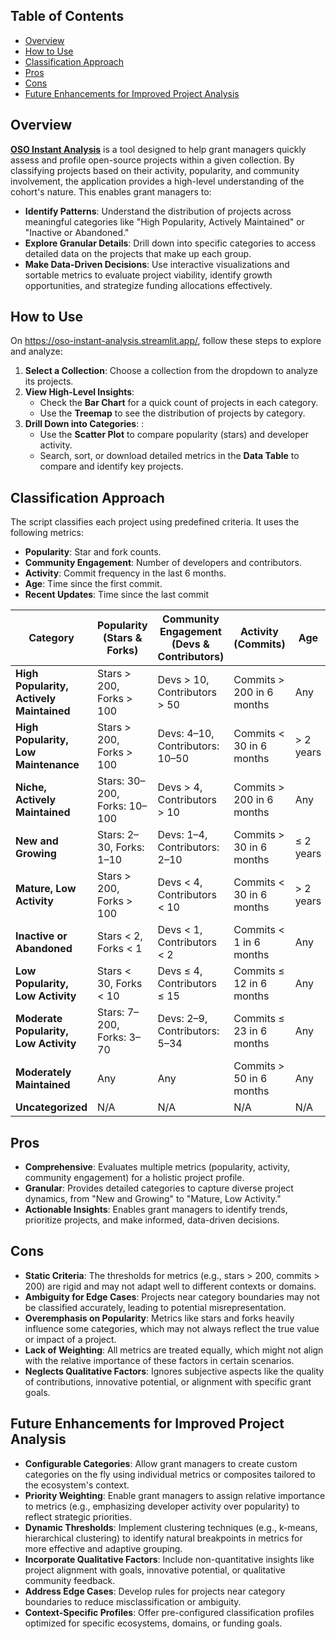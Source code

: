 ## Table of Contents
- [Overview](#Overview)
- [How to Use](#How-to-Use)
- [Classification Approach](#Classification-Approach)
- [Pros](#Pros)
- [Cons](#Cons)
- [Future Enhancements for Improved Project Analysis](#Future-Enhancements-for-Improved-Project-Analysis)

## Overview

[**OSO Instant Analysis**](https://oso-instant-analysis.streamlit.app/) is a tool designed to help grant managers quickly assess and profile open-source projects within a given collection. By classifying projects based on their activity, popularity, and community involvement, the application provides a high-level understanding of the cohort's nature. This enables grant managers to:

- **Identify Patterns**: Understand the distribution of projects across meaningful categories like "High Popularity, Actively Maintained" or "Inactive or Abandoned."
- **Explore Granular Details**: Drill down into specific categories to access detailed data on the projects that make up each group.
- **Make Data-Driven Decisions**: Use interactive visualizations and sortable metrics to evaluate project viability, identify growth opportunities, and strategize funding allocations effectively.

## How to Use

On https://oso-instant-analysis.streamlit.app/, follow these steps to explore and analyze:

1. **Select a Collection**: Choose a collection from the dropdown to analyze its projects.
2. **View High-Level Insights**:
   - Check the **Bar Chart** for a quick count of projects in each category.
    - Use the **Treemap** to see the distribution of projects by category. 
3. **Drill Down into Categories**: :
    - Use the **Scatter Plot** to compare popularity (stars) and developer activity.
    - Search, sort, or download detailed metrics in the **Data Table** to compare and identify key projects.

## Classification Approach

The script classifies each project using predefined criteria. It uses the following metrics:
- **Popularity**: Star and fork counts.
- **Community Engagement**: Number of developers and contributors.
- **Activity**: Commit frequency in the last 6 months.
- **Age**: Time since the first commit.
- **Recent Updates**: Time since the last commit

| **Category**                             | **Popularity (Stars & Forks)** | **Community Engagement (Devs & Contributors)** | **Activity (Commits)**    | **Age**   | **Recent Updates**    |
| ---------------------------------------- | ------------------------------ | ---------------------------------------------- | ------------------------- | --------- | --------------------- |
| **High Popularity, Actively Maintained** | Stars > 200, Forks > 100       | Devs > 10, Contributors > 50                   | Commits > 200 in 6 months | Any       | Within last 180 days  |
| **High Popularity, Low Maintenance**     | Stars > 200, Forks > 100       | Devs: 4–10, Contributors: 10–50                | Commits < 30 in 6 months  | > 2 years | None in last 180 days |
| **Niche, Actively Maintained**           | Stars: 30–200, Forks: 10–100   | Devs > 4, Contributors > 10                    | Commits > 200 in 6 months | Any       | Within last 180 days  |
| **New and Growing**                      | Stars: 2–30, Forks: 1–10       | Devs: 1–4, Contributors: 2–10                  | Commits > 30 in 6 months  | ≤ 2 years | Within last 180 days  |
| **Mature, Low Activity**                 | Stars > 200, Forks > 100       | Devs < 4, Contributors < 10                    | Commits < 30 in 6 months  | > 2 years | None in last 180 days |
| **Inactive or Abandoned**                | Stars < 2, Forks < 1           | Devs < 1, Contributors < 2                     | Commits < 1 in 6 months   | Any       | None in last 365 days |
| **Low Popularity, Low Activity**         | Stars < 30, Forks < 10         | Devs ≤ 4, Contributors ≤ 15                    | Commits ≤ 12 in 6 months  | Any       | Any                   |
| **Moderate Popularity, Low Activity**    | Stars: 7–200, Forks: 3–70      | Devs: 2–9, Contributors: 5–34                  | Commits ≤ 23 in 6 months  | Any       | Any                   |
| **Moderately Maintained**                | Any                            | Any                                            | Commits > 50 in 6 months  | Any       | Within last 180 days  |
| **Uncategorized**                        | N/A                            | N/A                                            | N/A                       | N/A       | N/A                   |

## Pros
- **Comprehensive**: Evaluates multiple metrics (popularity, activity, community engagement) for a holistic project profile.
- **Granular**: Provides detailed categories to capture diverse project dynamics, from "New and Growing" to "Mature, Low Activity."
- **Actionable Insights**: Enables grant managers to identify trends, prioritize projects, and make informed, data-driven decisions.

## Cons
- **Static Criteria**: The thresholds for metrics (e.g., stars > 200, commits > 200) are rigid and may not adapt well to different contexts or domains.
- **Ambiguity for Edge Cases**: Projects near category boundaries may not be classified accurately, leading to potential misrepresentation.
- **Overemphasis on Popularity**: Metrics like stars and forks heavily influence some categories, which may not always reflect the true value or impact of a project.
- **Lack of Weighting**: All metrics are treated equally, which might not align with the relative importance of these factors in certain scenarios.
- **Neglects Qualitative Factors**: Ignores subjective aspects like the quality of contributions, innovative potential, or alignment with specific grant goals.

## Future Enhancements for Improved Project Analysis
- **Configurable Categories**: Allow grant managers to create custom categories on the fly using individual metrics or composites tailored to the ecosystem's context.
- **Priority Weighting**: Enable grant managers to assign relative importance to metrics (e.g., emphasizing developer activity over popularity) to reflect strategic priorities.
- **Dynamic Thresholds**: Implement clustering techniques (e.g., k-means, hierarchical clustering) to identify natural breakpoints in metrics for more effective and adaptive grouping.
- **Incorporate Qualitative Factors**: Include non-quantitative insights like project alignment with goals, innovative potential, or qualitative community feedback.
- **Address Edge Cases**: Develop rules for projects near category boundaries to reduce misclassification or ambiguity.
- **Context-Specific Profiles**: Offer pre-configured classification profiles optimized for specific ecosystems, domains, or funding goals.
